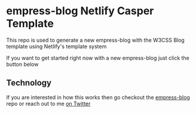 # empress-blog Netlify Casper Template  

This repo is used to generate a new empress-blog with the W3CSS Blog template using Netlify's template system

If you want to get started right now with a new empress-blog just click the button below


## Technology

If you are interested in how this works then go checkout the [empress-blog](https://github.com/empress/empress-blog) repo or reach out to me [on Twitter](https://twitter.com/real_ate)

